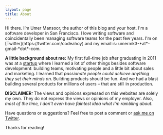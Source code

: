 ```yaml
---
layout: page
title: About
---
```


<p class="message">
Hi there. I’m Umer Mansoor, the author of this blog and your host. I'm a software developer in San Francisco. I love writing software and coincidentally been managing software teams for the past few years. I'm on [Twitter](https://twitter.com/codeahoy) and my email is: umermk3-*at*-gmail-*dot*-com.
</p>

**A little background about me:** My first full-time job after graduating in 2011 was at a [startup](http://www.starscriber.com) where I learned a lot of other things besides software development: building teams, motivating people and a little bit about sales and marketing. I learned that *passionate people could achieve anything they set their minds on*. Building products should be fun. And we had a blast building several products for millions of users – that are still in production.

**DISCLAIMER:** The views and opinions expressed on this websites are solely my own. They do not express the views or opinions of my employer. Also, *most of the time, I don't even have faintest idea what I'm rambling about*.

Have questions or suggestions? Feel free to post a comment or [ask me on Twitter](https://twitter.com/codeahoy).

Thanks for reading!

